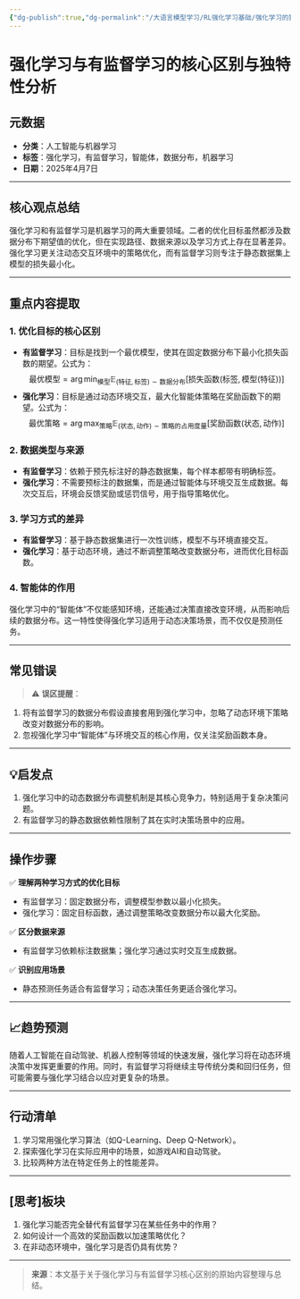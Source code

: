 ```yaml
---
{"dg-publish":true,"dg-permalink":"/大语言模型学习/RL强化学习基础/强化学习的独特性","dg-home":false,"dg-description":"在此输入笔记的描述","dg-hide":false,"dg-hide-title":false,"dg-show-backlinks":true,"dg-show-local-graph":true,"dg-show-inline-title":true,"dg-pinned":false,"dg-passphrase":"在此输入访问密码","dg-enable-mathjax":false,"dg-enable-mermaid":false,"dg-enable-uml":false,"dg-note-icon":0,"dg-enable-dataview":false,"tags":["NLP"],"permalink":"/大语言模型学习/RL强化学习基础/强化学习的独特性/","dgShowBacklinks":true,"dgShowLocalGraph":true,"dgShowInlineTitle":true,"dgPassFrontmatter":true,"noteIcon":0,"created":"2025-04-11T13:13:55.000+08:00","updated":"2025-04-13T13:06:02.497+08:00"}
---
```




# 强化学习与有监督学习的核心区别与独特性分析

## 元数据
- **分类**：人工智能与机器学习
- **标签**：强化学习，有监督学习，智能体，数据分布，机器学习
- **日期**：2025年4月7日

---


## 核心观点总结
强化学习和有监督学习是机器学习的两大重要领域。二者的优化目标虽然都涉及数据分布下期望值的优化，但在实现路径、数据来源以及学习方式上存在显著差异。强化学习更关注动态交互环境中的策略优化，而有监督学习则专注于静态数据集上模型的损失最小化。

---


## 重点内容提取

### 1. **优化目标的核心区别**
- **有监督学习**：目标是找到一个最优模型，使其在固定数据分布下最小化损失函数的期望。公式为：
  $$
  \text{最优模型} = \arg\min_{\text{模型}} \mathbb{E}_{(\text{特征}, \text{标签}) \sim \text{数据分布}}[\text{损失函数}(\text{标签}, \text{模型}(\text{特征}))]
  $$
- **强化学习**：目标是通过动态环境交互，最大化智能体策略在奖励函数下的期望。公式为：
  $$
  \text{最优策略} = \arg\max_{\text{策略}} \mathbb{E}_{(\text{状态}, \text{动作}) \sim \text{策略的占用度量}}[\text{奖励函数}(\text{状态}, \text{动作})]
  $$


### 2. **数据类型与来源**
- **有监督学习**：依赖于预先标注好的静态数据集，每个样本都带有明确标签。
- **强化学习**：不需要预标注的数据集，而是通过智能体与环境交互生成数据。每次交互后，环境会反馈奖励或惩罚信号，用于指导策略优化。


### 3. **学习方式的差异**
- **有监督学习**：基于静态数据集进行一次性训练，模型不与环境直接交互。
- **强化学习**：基于动态环境，通过不断调整策略改变数据分布，进而优化目标函数。


### 4. **智能体的作用**
强化学习中的“智能体”不仅能感知环境，还能通过决策直接改变环境，从而影响后续的数据分布。这一特性使得强化学习适用于动态决策场景，而不仅仅是预测任务。

---


## 常见错误
> ⚠ **误区提醒**：  
1. 将有监督学习的数据分布假设直接套用到强化学习中，忽略了动态环境下策略改变对数据分布的影响。  
2. 忽视强化学习中“智能体”与环境交互的核心作用，仅关注奖励函数本身。

---


## 💡启发点
1. 强化学习中的动态数据分布调整机制是其核心竞争力，特别适用于复杂决策问题。
2. 有监督学习的静态数据依赖性限制了其在实时决策场景中的应用。

---


## 操作步骤
✅ **理解两种学习方式的优化目标**  
- 有监督学习：固定数据分布，调整模型参数以最小化损失。  
- 强化学习：固定目标函数，通过调整策略改变数据分布以最大化奖励。

✅ **区分数据来源**  
- 有监督学习依赖标注数据集；强化学习通过实时交互生成数据。

✅ **识别应用场景**  
- 静态预测任务适合有监督学习；动态决策任务更适合强化学习。

---


## 📈趋势预测
随着人工智能在自动驾驶、机器人控制等领域的快速发展，强化学习将在动态环境决策中发挥更重要的作用。同时，有监督学习将继续主导传统分类和回归任务，但可能需要与强化学习结合以应对更复杂的场景。

---


## 行动清单
1. 学习常用强化学习算法（如Q-Learning、Deep Q-Network）。
2. 探索强化学习在实际应用中的场景，如游戏AI和自动驾驶。
3. 比较两种方法在特定任务上的性能差异。

---


## [思考]板块
1. 强化学习能否完全替代有监督学习在某些任务中的作用？  
2. 如何设计一个高效的奖励函数以加速策略优化？  
3. 在非动态环境中，强化学习是否仍具有优势？

---

> **来源**：本文基于关于强化学习与有监督学习核心区别的原始内容整理与总结。
